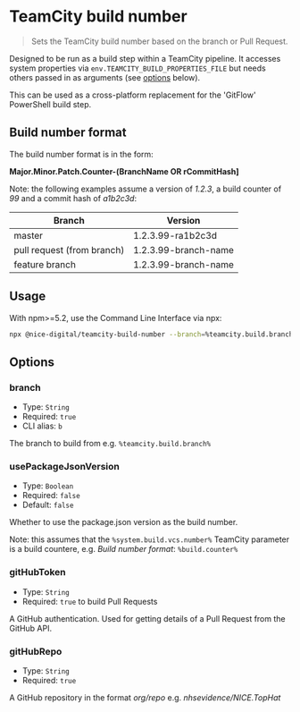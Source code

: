 # TeamCity build number

> Sets the TeamCity build number based on the branch or Pull Request.

Designed to be run as a build step within a TeamCity pipeline. It accesses system properties via `env.TEAMCITY_BUILD_PROPERTIES_FILE` but needs others passed in as arguments (see [options](#options) below).

This can be used as a cross-platform replacement for the 'GitFlow' PowerShell build step.

## Build number format

The build number format is in the form:

**Major.Minor.Patch.Counter-(BranchName OR rCommitHash]**

Note: the following examples assume a version of *1.2.3*, a build counter of *99* and a commit hash of *a1b2c3d*:

| Branch                     | Version              |
| -------------------------- | -------------------- |
| master                     | 1.2.3.99-ra1b2c3d    |
| pull request (from branch) | 1.2.3.99-branch-name |
| feature branch             | 1.2.3.99-branch-name |

## Usage

With npm>=5.2, use the Command Line Interface via npx:

```sh
npx @nice-digital/teamcity-build-number --branch=%teamcity.build.branch% --usePackageJsonVersion=true --gitHubToken=%GITHUB_TOKEN% --gitHubRepo=%system.GitHubOwnerRepo%
```

## Options

### branch

- Type: `String`
- Required: `true`
- CLI alias: `b`

The branch to build from e.g. `%teamcity.build.branch%`

### usePackageJsonVersion

- Type: `Boolean`
- Required: `false`
- Default: `false`

Whether to use the package.json version as the build number.

Note: this assumes that the `%system.build.vcs.number%` TeamCity parameter is a build countere, e.g. *Build number format*:  `%build.counter%`

### gitHubToken

- Type: `String`
- Required: `true` to build Pull Requests

A GitHub authentication. Used for getting details of a Pull Request from the GitHub API.

### gitHubRepo

- Type: `String`
- Required: `true`

A GitHub repository in the format *org/repo* e.g. *nhsevidence/NICE.TopHat*
